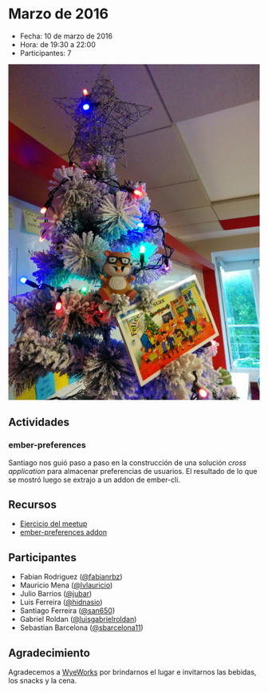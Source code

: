 # Marzo de 2016

* Fecha: 10 de marzo de 2016
* Hora: de 19:30 a 22:00
* Participantes: 7

![Foto](./photo.jpg)

## Actividades

### ember-preferences

Santiago nos guió paso a paso en la construcción de una solución _cross
application_ para almacenar preferencias de usuarios. El resultado de lo que se
mostró luego se extrajo a un addon de ember-cli.

## Recursos

* [Ejercicio del meetup](https://github.com/ember-montevideo/ember-preferences-exercise)
* [ember-preferences addon](https://github.com/san650/ember-preferences#readme)

## Participantes

* Fabian Rodriguez ([@fabianrbz](https://github.com/fabianrbz))
* Mauricio Mena ([@lvlauricio](https://github.com/lvl4ul2i))
* Julio Barrios ([@jubar](https://github.com/jubar))
* Luis Ferreira ([@hidnasio](https://github.com/hidnasio))
* Santiago Ferreira ([@san650](https://github.com/san650))
* Gabriel Roldan ([@luisgabrielroldan](https://github.com/luisgabrielroldan))
* Sebastian Barcelona ([@sbarcelona11](https://github.com/sbarcelona11))

## Agradecimiento

Agradecemos a [WyeWorks](https://wyeworks.com/) por brindarnos el lugar e
invitarnos las bebidas, los snacks y la cena.
